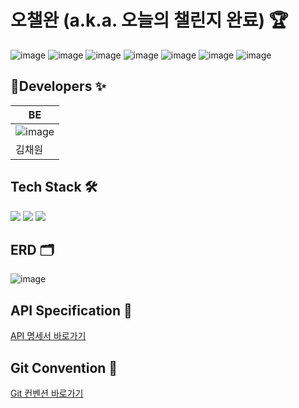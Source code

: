 # 오챌완 (a.k.a. 오늘의 챌린지 완료) 🏆
![image](https://github.com/poten001/Ochaelwan-Server/assets/113420297/fb99164f-2a7c-4003-baba-6cba1750c822)
![image](https://github.com/poten001/Ochaelwan-Server/assets/113420297/04e81830-faec-4d60-b9ae-0336af2c8172)
![image](https://github.com/poten001/Ochaelwan-Server/assets/113420297/b64aeca7-9906-43bf-8de1-fc4ed5d8544e)
![image](https://github.com/poten001/Ochaelwan-Server/assets/113420297/8e4cb002-a394-4095-95b6-b10478d0db3d)
![image](https://github.com/poten001/Ochaelwan-Server/assets/113420297/63008156-a429-4196-912a-59fb82d01b30)
![image](https://github.com/poten001/Ochaelwan-Server/assets/113420297/6a8f69bf-bc68-4aa8-8169-1928a7da4a2e)
![image](https://github.com/poten001/Ochaelwan-Server/assets/113420297/42049837-1269-476a-87de-967220dfee3d)



## Developers ✨
| BE |
|----------|
|![image](https://github.com/poten001/Ochaelwan-Server/assets/113420297/3a80f59c-18bb-407d-b2ea-45de9570aa3d)|
| 김채원 |


## Tech Stack 🛠️
<div>
  <img src="https://img.shields.io/badge/springboot-6DB33F?style=for-the-badge&logo=springboot&logoColor=white">
  <img src="https://img.shields.io/badge/springsecurity-6DB33F?style=for-the-badge&logo=springsecurity&logoColor=white">
  <img src="https://img.shields.io/badge/mysql-4479A1?style=for-the-badge&logo=mysql&logoColor=white">
</div>


## ERD 🗂️
![image](https://github.com/poten001/Ochaelwan-Server/assets/113420297/e5601de5-9cd7-4043-b14a-e9f5280d8021)


## API Specification :memo:
[API 명세서 바로가기](https://documenter.getpostman.com/view/32808461/2sA35EaNWv) <br>


## Git Convention 🔗
[Git 컨벤션 바로가기](https://www.notion.so/e1701d54e79340caa4e45a38e3267973) <br>
